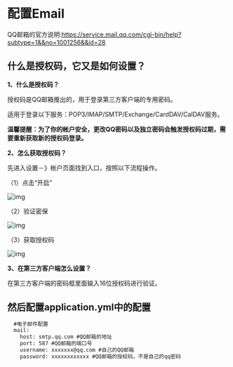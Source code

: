 # 配置Email

QQ邮箱的官方说明:https://service.mail.qq.com/cgi-bin/help?subtype=1&&no=1001256&&id=28

## 什么是授权码，它又是如何设置？

**1、什么是授权码？**

授权码是QQ邮箱推出的，用于登录第三方客户端的专用密码。

适用于登录以下服务：POP3/IMAP/SMTP/Exchange/CardDAV/CalDAV服务。

**温馨提醒：为了你的帐户安全，更改QQ密码以及独立密码会触发授权码过期，需要重新获取新的授权码登录。**

 

**2、怎么获取授权码？**

先进入设置－》帐户页面找到入口，按照以下流程操作。

（1）点击“开启”

![img](https://service.mail.qq.com/images/faq/76FD1EA3-AC06-4938-9E2F-E6789AA04996.jpeg)

（2）验证密保

![img](https://service.mail.qq.com/images/faq/5FE40CAA-12A3-4C82-AA2F-9B8BC75C3B4E.jpeg)

（3）获取授权码

![img](https://service.mail.qq.com/images/faq/CF53747E-4FC8-4907-8550-F6A65B96BA07.jpeg)

**3、在第三方客户端怎么设置？**

在第三方客户端的密码框里面输入16位授权码进行验证。


## 然后配置application.yml中的配置
```xml
  #电子邮件配置
  mail:
    host: smtp.qq.com #QQ邮箱的地址
    port: 587 #QQ邮箱的端口号
    username: xxxxxxx@qq.com #自己的QQ邮箱
    password: xxxxxxxxxxxx #QQ邮箱的授权码，不是自己的qq密码
```
